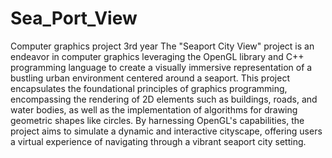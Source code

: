 # Sea_Port_View

Computer graphics project 3rd year
The "Seaport City View" project is an endeavor in computer graphics leveraging the OpenGL library and C++ programming language to create a visually immersive representation of a bustling urban environment centered around a seaport. This project encapsulates the foundational principles of graphics programming, encompassing the rendering of 2D elements such as buildings, roads, and water bodies, as well as the implementation of algorithms for drawing geometric shapes like circles. By harnessing OpenGL's capabilities, the project aims to simulate a dynamic and interactive cityscape, offering users a virtual experience of navigating through a vibrant seaport city setting.

